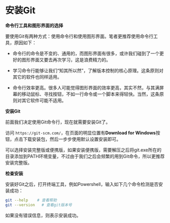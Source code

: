 # 安装Git

**命令行工具和图形界面的选择**

要使用Git有两种方式：使用命令行和使用图形界面。笔者更推荐使用命令行工具，原因如下：

* 命令行的命令是不变的、通用的，而图形界面有很多，或许我们碰到了一个更好的图形界面又要去再次学习，这是浪费精力的。

* 学习命令行能够让我们“知其所以然”，了解版本控制的核心原理。这条原则对其它的软件也同样适用。

* 命令行效率更高。很多人可能觉得图形界面的效率更高，其实不然，与其满屏幕的移动鼠标、寻找按钮，不如一行命令或一个脚本来得轻快。当然，这条原则对其它软件可能不适用。

**安装Git**

前面我们决定使用Git命令行，现在就需要安装Git了。

访问 `https://git-scm.com/`，在页面的明显位置有**Download for Windows**按钮，点击下载安装包，然后一步步使用默认设置安装即可。
 
可以选择安装完整版或便携版，如果安装便携版，需要解压之后将git.exe所在的目录添加到PATH环境变量，不过由于我们之后会频繁的用到Git命令，所以更推荐安装完整版。

**检查安装**

安装好Git之后，打开终端工具，例如Powershell，输入如下几个命令检测是否安装成功：

```sh
git --help    # 查看帮助
git --version   # 查看git版本号
```

如果没有错误信息，则表示安装成功。
